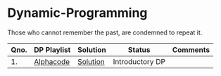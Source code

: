 # Dynamic-Programming
Those who cannot remember the past, are condemned to repeat it.

|Qno.|  DP Playlist | Solution |Status | Comments |
| ------ | ------------- | -------|------ | -------------- |
| 1. | [Alphacode](https://www.spoj.com/problems/ACODE/) | [Solution](https://github.com/anuanu0-0/Recursion_and_Dynamic-Programming/blob/master/Introductory_DP/Alphacode.cpp) |   Introductory DP |
